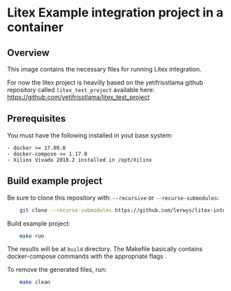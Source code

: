 Litex Example integration project in a container
===============================

Overview
--------

This image contains the necessary files for running
Litex integration.

For now the litex project is heavilly based on the yetifrisstlama
github repository called `litex_test_project` available here:
https://github.com/yetifrisstlama/litex_test_project

## Prerequisites

You must have the following installed in yout base system:

    - docker >= 17.09.0
    - docker-compose >= 1.17.0
    - Xilinx Vivado 2018.2 installed in /opt/Xilinx

## Build example project

Be sure to clone this repository with: `--recursive` or `--recurse-submodules`:

```bash
    git clone --recurse-submodules https://github.com/lerwys/litex-intergration
```

Build example project:

```bash
    make run
```

The results will be at `build` directory. The Makefile basically contains
docker-compose commands with the appropriate flags .

To remove the generated files, run:

```bash
    make clean
```
